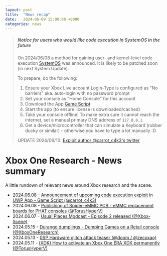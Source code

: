 ```yaml
---
layout: post
title:  "News recap"
date:   2024-06-09 15:00:00 +0000
categories: news
---
```


> ##### Notice for users who would like code execution in SystemOS in the future
>
> On 2024/06/08 a method for gaining user- and kernel-level code execution [SystemOS](https://xboxoneresearch.github.io/wiki/operating-system/xbox-operating-system/#system) was announced.
> It is likely to be patched soon (in next System Update).
>
> To prepare, do the following:
> 1. Ensure your Xbox Live account Login-Type is configured as "No barriers" aka. auto-login with no password prompt
> 2. Set your console as "Home Console" for this account
> 3. Download the App [Game Script](https://apps.microsoft.com/detail/9pb1gw72nv4w)
> 4. Start the app (to ensure license is downloaded/cached)
> 5. Take your console offline! To make extra sure it cannot reach the internet, set a manual primary DNS address of `127.0.0.1`
> 6. Get a device/microcontroller that can simulate a Keyboard (rubber ducky or similar) - otherwise you have to type a lot manually :D
>
> UPDATE 2024/06/10: [Exploit author @carrot_c4k3's twitter](https://nitter.poast.org/carrot_c4k3/status/1799981812523172027#m)

# Xbox One Research - News summary

A little rundown of relevant news around Xbox research and the scene.

- 2024.06.08 - [Announcement of upcoming code execution exploit in UWP App - Game Script (@carrot_c4k3)](https://xboxoneresearch.github.io/wiki/exploits/game-script-code-exec/)
- 2024.06.08 - [Publishing of Spider-eMMC PCB - eMMC replacement boards for PHAT consoles (@TorusHyperV)](https://github.com/xboxoneresearch/Spider-eMMC)
- 2024.06.07 - [Usual Places Modcast - Episode 2 released (@Xbox-Scene)](https://www.reddit.com/r/originalxbox/comments/1daucm4/the_usual_places_modcast_episode_2_is_out_now_a/)
- 2024.05.15 - [Durango dumplings - Dumping Games on a Retail console (@XboxOneResearch)](https://xboxoneresearch.github.io/games/2024/05/15/xbox-dump-games.html)
- 2024.05.13 - [0SP Hardware glitch attack teaser (@doom / @zecoxao)](https://x.com/notnotzecoxao/status/1789845232382517330)
- 2024.05.11 - [(XDK) How to activate an Xbox One ERA XDK permanently (@TorusHyperV)](https://torushyperv.github.io/xb1-xdk-activation-trick/xb1-xdk-activation-trick.html)
